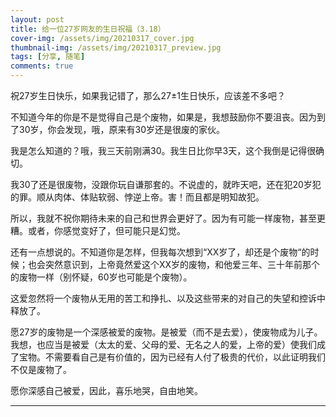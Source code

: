 ```yaml
---
layout: post
title: 给一位27岁网友的生日祝福（3.18）
cover-img: /assets/img/20210317_cover.jpg
thumbnail-img: /assets/img/20210317_preview.jpg
tags: [分享, 随笔]
comments: true
---
```

祝27岁生日快乐，如果我记错了，那么27±1生日快乐，应该差不多吧？



不知道今年的你是不是觉得自己是个废物，如果是，我想鼓励你不要沮丧。因为到了30岁，你会发现，哦，原来有30岁还是很废的家伙。



我是怎么知道的？哦，我三天前刚满30。我生日比你早3天，这个我倒是记得很确切。



我30了还是很废物，没跟你玩自谦那套的。不说虚的，就昨天吧，还在犯20岁犯的罪。顺从肉体、体贴软弱、悖逆上帝。害！而且都是明知故犯。



所以，我就不祝你期待未来的自己和世界会更好了。因为有可能一样废物，甚至更糟。或者，你感觉变好了，但可能只是幻觉。



还有一点想说的。不知道你是怎样，但我每次想到“XX岁了，却还是个废物“的时候；也会突然意识到，上帝竟然爱这个XX岁的废物，和他爱三年、三十年前那个的废物一样（别怀疑，60岁也可能是个废物）。



这爱忽然将一个废物从无用的苦工和挣扎、以及这些带来的对自己的失望和控诉中释放了。



愿27岁的废物是一个深感被爱的废物。是被爱（而不是去爱），使废物成为儿子。我想，也应当是被爱（太太的爱、父母的爱、无名之人的爱，上帝的爱）使我们成了宝物。不需要看自己是有价值的，因为已经有人付了极贵的代价，以此证明我们不仅是废物了。



愿你深感自己被爱，因此，喜乐地哭，自由地笑。



***
